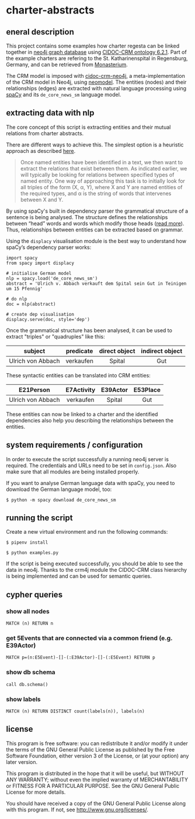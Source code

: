 # charter-abstracts
## eneral description
This project contains some examples how charter regesta can be linked together in [neo4j graph database](https://neo4j.com/download-center/#community) using [CIDOC-CRM ontology 6.2.1](http://www.cidoc-crm.org/sites/default/files/cidoc_crm_v6.2.1-2018April.rdfs). Part of the example charters are refering to 
the St. Katharinenspital in Regensburg, Germany, and can be retrieved from [Monasterium](https://www.monasterium.net/mom/DE-AKR/Urkunden/fond).

The CRM model is imposed with [cidoc-crm-neo4j](https://github.com/diging/cidoc-crm-neo4j), a meta-implementation of the CRM model in Neo4j, using [neomodel](https://neomodel.readthedocs.io/en/latest/). 
The entities (nodes) and their relationships (edges) are extracted with natural language processing using [spaCy](https://spacy.io/) and its `de_core_news_sm` language model.

## extracting data with nlp 

The core concept of this script is extracting entities and their mutual relations from charter abstracts. 

There are different ways to achieve this. The simplest option is a heuristic approach as described [here](https://www.nltk.org/book/ch07.html#sec-relextract).

> Once named entities have been identified in a text, we then want to extract the relations that exist between them.
As indicated earlier, we will typically be looking for relations between specified types of named entity. One way of
approaching this task is to initially look for all triples of the form (X, α, Y), where X and Y are named entities
of the required types, and α is the string of words that intervenes between X and Y.


By using spaCy's built in dependency parser the grammatical structure of a sentence is being analysed. The structure defines the relationships between “head” words and words which modify those heads ([read more](https://nlp.stanford.edu/software/nndep.html)). Thus, relationships between entities can be extracted based on grammar.

Using the `displacy` visualisation module is the best way to understand how spaCy’s dependency parser works:

```
import spacy
from spacy import displacy

# initialise German model
nlp = spacy.load('de_core_news_sm')
abstract = 'Ulrich v. Abbach verkauft dem Spital sein Gut in Teinigen um 15 Pfennig'

# do nlp
doc = nlp(abstract)

# create dep visualisation
displacy.serve(doc, style='dep')
```

Once the grammatical structure has been analysed, it can be used to extract "triples" or "quadruples" like this:

|subject|predicate|direct object|indirect object|
|:---:|:---:|:---:|:---:|
|Ulrich von Abbach|verkaufen|Spital|Gut|

These syntactic entities can be translated into CRM entities:

|E21Person|E7Activity|E39Actor|E53Place|
|:---:|:---:|:---:|:---:|
|Ulrich von Abbach|verkaufen|Spital|Gut|


These entities can now be linked to a charter and the identified dependencies also help you describing the relationships between the entities. 

## system requirements / configuration
In order to execute the script successfully a running neo4j server is required. The credentials and URLs need to be set in `config.json`. Also make sure that all modules are being installed properly. 

If you want to analyse German language data with spaCy, you need to download the German language model, too:

`$ python -m spacy download de_core_news_sm`  

## running the script

Create a new virtual environment and run the following commands:

`$ pipenv install`

`$ python examples.py`

If the script is being executed successfully, you should be able to see the data in neo4j. Thanks to the crm4j module the CIDOC-CRM class hierarchy is being implemented and can be used for semantic queries.


## cypher queries

### show all nodes
`MATCH (n) RETURN n`

### get 5Events that are connected via a common friend (e.g. E39Actor)
`MATCH p=(n:E5Event)-[]-(:E39Actor)-[]-(:E5Event) RETURN p`

### show db schema
`call db.schema()`

### show labels
`MATCH (n) RETURN DISTINCT count(labels(n)), labels(n)`

## license
This program is free software: you can redistribute it and/or modify it under the terms of the GNU General Public License as published by the Free Software Foundation, either version 3 of the License, or (at your option) any later version.

This program is distributed in the hope that it will be useful, but WITHOUT ANY WARRANTY; without even the implied warranty of MERCHANTABILITY or FITNESS FOR A PARTICULAR PURPOSE. See the GNU General Public License for more details.

You should have received a copy of the GNU General Public License along with this program. If not, see http://www.gnu.org/licenses/.

[Monasterium]: https://www.monasterium.net/mom/DE-AKR/Urkunden/fond

[Test]: https://www.monasterium.net/mom/DE-AKR/Urkunden/fond
